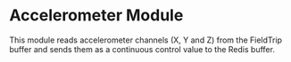 # Accelerometer Module

This module reads accelerometer channels (X, Y and Z) from the FieldTrip buffer and sends them as a continuous control value to the Redis buffer. 
